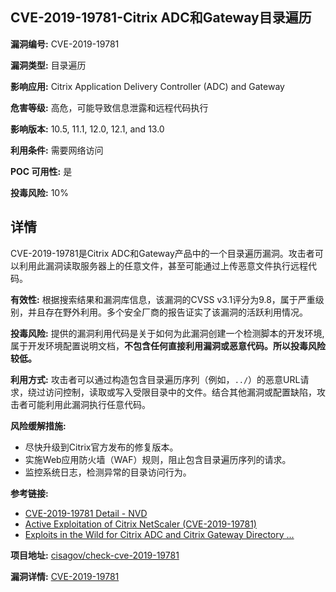 ## CVE-2019-19781-Citrix ADC和Gateway目录遍历

**漏洞编号:** CVE-2019-19781

**漏洞类型:** 目录遍历

**影响应用:** Citrix Application Delivery Controller (ADC) and Gateway

**危害等级:** 高危，可能导致信息泄露和远程代码执行

**影响版本:** 10.5, 11.1, 12.0, 12.1, and 13.0

**利用条件:** 需要网络访问

**POC 可用性:** 是

**投毒风险:** 10%

## 详情

CVE-2019-19781是Citrix ADC和Gateway产品中的一个目录遍历漏洞。攻击者可以利用此漏洞读取服务器上的任意文件，甚至可能通过上传恶意文件执行远程代码。

**有效性:**
根据搜索结果和漏洞库信息，该漏洞的CVSS v3.1评分为9.8，属于严重级别，并且存在野外利用。多个安全厂商的报告证实了该漏洞的活跃利用情况。

**投毒风险:**
提供的漏洞利用代码是关于如何为此漏洞创建一个检测脚本的开发环境, 属于开发环境配置说明文档，**不包含任何直接利用漏洞或恶意代码。所以投毒风险较低。**

**利用方式:**
攻击者可以通过构造包含目录遍历序列（例如，`../`）的恶意URL请求，绕过访问控制，读取或写入受限目录中的文件。结合其他漏洞或配置缺陷，攻击者可能利用此漏洞执行任意代码。

**风险缓解措施:**
*   尽快升级到Citrix官方发布的修复版本。
*   实施Web应用防火墙（WAF）规则，阻止包含目录遍历序列的请求。
*   监控系统日志，检测异常的目录访问行为。

**参考链接:**
*   [CVE-2019-19781 Detail - NVD](https://nvd.nist.gov/vuln/detail/cve-2019-19781)
*   [Active Exploitation of Citrix NetScaler (CVE-2019-19781)](http://www.rapid7.com/blog/post/2020/01/17/active-exploitation-of-citrix-netscaler-cve-2019-19781-what-you-need-to-know/)
*   [Exploits in the Wild for Citrix ADC and Citrix Gateway Directory ...](https://unit42.paloaltonetworks.com/exploits-in-the-wild-for-citrix-adc-and-citrix-gateway-directory-traversal-vulnerability-cve-2019-19781/)

**项目地址:** [cisagov/check-cve-2019-19781](https://github.com/cisagov/check-cve-2019-19781)

**漏洞详情:** [CVE-2019-19781](https://nvd.nist.gov/vuln/detail/CVE-2019-19781)